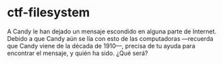 # ctf-filesystem

A Candy le han dejado un mensaje escondido en alguna parte de Internet. Debido a que Candy aún se lía con esto de las computadoras —recuerda que Candy viene de la década de 1910—, precisa de tu ayuda para encontrar el mensaje, y quién ha sido. ¿Qué será?
